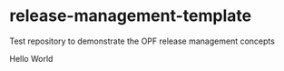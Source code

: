 # release-management-template
Test repository to demonstrate the OPF release management concepts

Hello World
